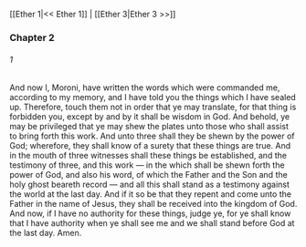 [[Ether 1|<< Ether 1]]  |  [[Ether 3|Ether 3 >>]]

### Chapter 2
###### 1
And now I, Moroni, have written the words which were commanded me, according to my memory, and I have told you the things which I have sealed up. Therefore, touch them not in order that ye may translate, for that thing is forbidden you, except by and by it shall be wisdom in God. And behold, ye may be privileged that ye may shew the plates unto those who shall assist to bring forth this work. And unto three shall they be shewn by the power of God; wherefore, they shall know of a surety that these things are true. And in the mouth of three witnesses shall these things be established, and the testimony of three, and this work — in the which shall be shewn forth the power of God, and also his word, of which the Father and the Son and the holy ghost beareth record — and all this shall stand as a testimony against the world at the last day. And if it so be that they repent and come unto the Father in the name of Jesus, they shall be received into the kingdom of God. And now, if I have no authority for these things, judge ye, for ye shall know that I have authority when ye shall see me and we shall stand before God at the last day. Amen.